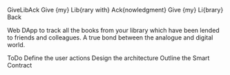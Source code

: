 GiveLibAck
Give {my} Lib{rary with} Ack{nowledgment}
Give {my} Li{brary} Back

Web DApp to track all the books from your library which have been lended to friends and colleagues. A true bond between the analogue and digital world.

ToDo
Define the user actions
Design the architecture
Outline the Smart Contract
